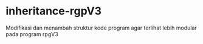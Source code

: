 # inheritance-rgpV3
Modifikasi dan menambah struktur kode program agar terlihat lebih modular pada program rpgV3
